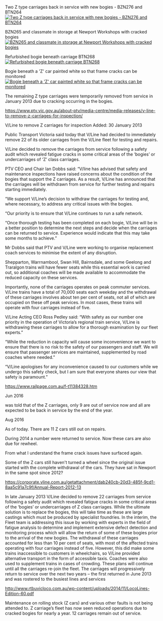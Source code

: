 Two Z type carriages back in service with new bogies - BZN276 and BTN264
<a href="https://railgallery.wongm.com/vline-workshops-yards/F107_4914.jpg.html"><img src="https://railgallery.wongm.com/cache/vline-workshops-yards/F107_4914_595.jpg?cached=1407037902" alt="Two Z type carriages back in service with new bogies - BZN276 and BTN264" /></a>

BZN265 and classmate in storage at Newport Workshops with cracked bogies
<a href="https://railgallery.wongm.com/newport-workshops/F100_5767.jpg.html"><img src="https://railgallery.wongm.com/cache/newport-workshops/F100_5767_595.jpg?cached=1486375177" alt="BZN265 and classmate in storage at Newport Workshops with cracked bogies" /></a>

Refurbished bogie beneath carriage BTN268
<a href="https://railgallery.wongm.com/vline-bits/F106_3909.jpg.html"><img src="https://railgallery.wongm.com/cache/vline-bits/F106_3909_595.jpg?cached=1404816519" alt="Refurbished bogie beneath carriage BTN268" /></a>

Bogie beneath a 'Z' car painted white so that frame cracks can be monitored
<a href="https://railgallery.wongm.com/vline-bits/F106_8614.jpg.html"><img src="https://railgallery.wongm.com/cache/vline-bits/F106_8614_595.jpg?cached=1510722459" alt="Bogie beneath a 'Z' car painted white so that frame cracks can be monitored" /></a>


The remaining Z type carriages were temporarily removed from service in January 2013 due to cracking occurring in the bogies.

https://www.ptv.vic.gov.au/about-ptv/media-centre/media-releases/v-line-to-remove-z-carriages-for-inspection/

V/Line to remove Z carriages for inspection
Added: 30 January 2013

Public Transport Victoria said today that V/Line had decided to immediately remove 22 of its older carriages from the V/Line fleet for testing and repairs.

V/Line decided to remove the carriages from service following a safety audit which revealed fatigue cracks in some critical areas of the ‘bogies’ or undercarriages of ‘Z’ class carriages.

PTV CEO and Chair Ian Dobbs said: “V/line has advised that safety and maintenance inspections have raised concerns about the condition of the bogies that support the Z carriages. As a result, V/Line has announced that the carriages will be withdrawn from service for further testing and repairs starting immediately.

“We support V/Line’s decision to withdraw the carriages for testing and, where necessary, to address any critical issues with the bogies.

“Our priority is to ensure that V/Line continues to run a safe network.

“Once thorough testing has been completed on each bogie, V/Line will be in a better position to determine the next steps and decide when the carriages can be returned to service. Experience would indicate that this may take some months to achieve.”

Mr Dobbs said that PTV and V/Line were working to organise replacement coach services to minimise the extent of any disruption.

Shepparton, Warrnambool, Swan Hill, Bairnsdale, and some Geelong and Traralgon trains will have fewer seats while this essential work is carried out, so additional coaches will be made available to accommodate the reduced capacity on these services.

Importantly, none of the carriages operates on peak commuter services. V/Line trains have a total of 70,000 seats each weekday and the withdrawal of these carriages involves about ten per cent of seats, not all of which are occupied on these off peak services. In most cases, these trains will operate with four carriages instead of five.

V/Line Acting CEO Ross Pedley said: “With safety as our number one priority in the operation of Victoria’s regional train service, V/Line is withdrawing these carriages to allow for a thorough examination by our fleet experts.”

“While the reduction in capacity will cause some inconvenience we want to ensure that there is no risk to the safety of our passengers and staff. We will ensure that passenger services are maintained, supplemented by road coaches where needed.”

“V/Line apologises for any inconvenience caused to our customers while we undergo this safety check, but I am sure that everyone shares our view that safety is paramount.”


https://www.railpage.com.au/f-t11384328.htm

Jun 2016 

was told that of the Z carriages, only 9 are out of service now and all are expected to be back in service by the end of the year.




Aug 2016



As of today. There are 11 Z cars still out on repairs.

During 2014 a number were returned to service. Now these cars are also due for rewheel.

From what I understand the frame crack issues have surfaced again. 

Some of the Z cars still haven't turned a wheel since the original issue started with the complete withdrawal of the cars. They have sat in Newport in the same spot since 2012?










https://corporate.vline.com.au/getattachment/dab240cb-20d3-485f-9cd1-8aa5c91a7c9f/Annual-Report-2012-13




In late January 2013 V/Line decided to remove 22 carriages
from service following a safety audit which revealed fatigue
cracks in some critical areas of the ‘bogies’ or undercarriages
of Z class carriages. While the ultimate solution is to replace
the bogies, this will take time as these are large castings
which must be produced by specialist foundries. In the
interim, the Fleet team is addressing this issue by working
with experts in the field of fatigue analysis to determine
and implement extensive defect detection and monitoring
process which will allow the return of some of these bogies
prior to the arrival of the new bogies.
The withdrawal of these carriages accounted for less
than 10 per cent of seats, with most of the affected trains
operating with four carriages instead of five. However,
this did make some trains inaccessible to customers in
wheelchairs, so V/Line provided alternative transport in
the form of accessible taxis. Coaches were also used to
supplement trains in cases of crowding. These plans will
continue until all the carriages re-join the fleet.
The carriages will progressively return to service over the
next two years – the first returned in June 2013 and was
rostered to the busiest lines and services



http://www.rtbuvicloco.com.au/wp-content/uploads/2014/11/LocoLines-Edition-60.pdf



Maintenance on rolling stock (Z cars) and various other
faults is not being attended to. Z carriage’s fleet has now
seen reduced operations due to cracked bogies for
nearly a year. 12 carriages remain out of service. 